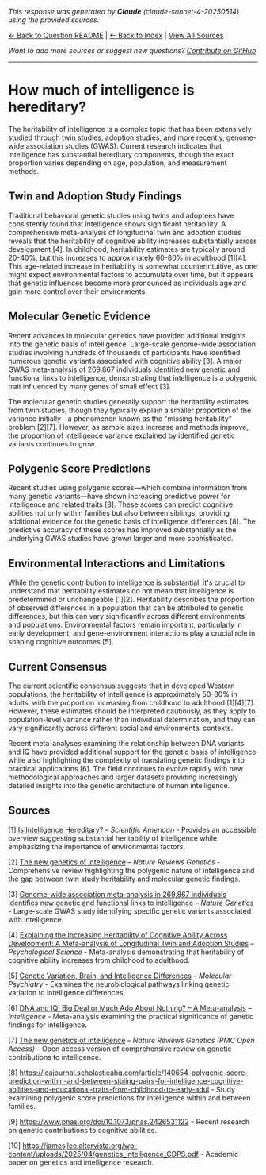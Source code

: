 <!-- 
Generated by: claude
Model: claude-sonnet-4-20250514
Prompt type: sources
Tools enabled: False
Generated at: 2025-07-08T19:05:26.138625
-->

*This response was generated by **Claude** (claude-sonnet-4-20250514) using the provided sources.*

[← Back to Question README](README.md) | [← Back to Index](../README.md) | [View All Sources](../allsources.md)

*Want to add more sources or suggest new questions? [Contribute on GitHub](https://github.com/justinwest/SuggestedSources)*

---

# How much of intelligence is hereditary?

The heritability of intelligence is a complex topic that has been extensively studied through twin studies, adoption studies, and more recently, genome-wide association studies (GWAS). Current research indicates that intelligence has substantial hereditary components, though the exact proportion varies depending on age, population, and measurement methods.

## Twin and Adoption Study Findings

Traditional behavioral genetic studies using twins and adoptees have consistently found that intelligence shows significant heritability. A comprehensive meta-analysis of longitudinal twin and adoption studies reveals that the heritability of cognitive ability increases substantially across development [4]. In childhood, heritability estimates are typically around 20-40%, but this increases to approximately 60-80% in adulthood [1][4]. This age-related increase in heritability is somewhat counterintuitive, as one might expect environmental factors to accumulate over time, but it appears that genetic influences become more pronounced as individuals age and gain more control over their environments.

## Molecular Genetic Evidence

Recent advances in molecular genetics have provided additional insights into the genetic basis of intelligence. Large-scale genome-wide association studies involving hundreds of thousands of participants have identified numerous genetic variants associated with cognitive ability [3]. A major GWAS meta-analysis of 269,867 individuals identified new genetic and functional links to intelligence, demonstrating that intelligence is a polygenic trait influenced by many genes of small effect [3].

The molecular genetic studies generally support the heritability estimates from twin studies, though they typically explain a smaller proportion of the variance initially—a phenomenon known as the "missing heritability" problem [2][7]. However, as sample sizes increase and methods improve, the proportion of intelligence variance explained by identified genetic variants continues to grow.

## Polygenic Score Predictions

Recent studies using polygenic scores—which combine information from many genetic variants—have shown increasing predictive power for intelligence and related traits [8]. These scores can predict cognitive abilities not only within families but also between siblings, providing additional evidence for the genetic basis of intelligence differences [8]. The predictive accuracy of these scores has improved substantially as the underlying GWAS studies have grown larger and more sophisticated.

## Environmental Interactions and Limitations

While the genetic contribution to intelligence is substantial, it's crucial to understand that heritability estimates do not mean that intelligence is predetermined or unchangeable [1][2]. Heritability describes the proportion of observed differences in a population that can be attributed to genetic differences, but this can vary significantly across different environments and populations. Environmental factors remain important, particularly in early development, and gene-environment interactions play a crucial role in shaping cognitive outcomes [5].

## Current Consensus

The current scientific consensus suggests that in developed Western populations, the heritability of intelligence is approximately 50-80% in adults, with the proportion increasing from childhood to adulthood [1][4][7]. However, these estimates should be interpreted cautiously, as they apply to population-level variance rather than individual determination, and they can vary significantly across different social and environmental contexts.

Recent meta-analyses examining the relationship between DNA variants and IQ have provided additional support for the genetic basis of intelligence while also highlighting the complexity of translating genetic findings into practical applications [6]. The field continues to evolve rapidly with new methodological approaches and larger datasets providing increasingly detailed insights into the genetic architecture of human intelligence.

## Sources

[1] [Is Intelligence Hereditary?](https://www.scientificamerican.com/article/is-intelligence-hereditary/) – *Scientific American* - Provides an accessible overview suggesting substantial heritability of intelligence while emphasizing the importance of environmental factors.

[2] [The new genetics of intelligence](https://www.nature.com/articles/nrg.2017.104) – *Nature Reviews Genetics* - Comprehensive review highlighting the polygenic nature of intelligence and the gap between twin study heritability and molecular genetic findings.

[3] [Genome-wide association meta-analysis in 269,867 individuals identifies new genetic and functional links to intelligence](https://pubmed.ncbi.nlm.nih.gov/29942086/) – *Nature Genetics* - Large-scale GWAS study identifying specific genetic variants associated with intelligence.

[4] [Explaining the Increasing Heritability of Cognitive Ability Across Development: A Meta-analysis of Longitudinal Twin and Adoption Studies](https://pmc.ncbi.nlm.nih.gov/articles/PMC3954471/) – *Psychological Science* - Meta-analysis demonstrating that heritability of cognitive ability increases from childhood to adulthood.

[5] [Genetic Variation, Brain, and Intelligence Differences](https://www.nature.com/articles/s41380-021-01027-y) – *Molecular Psychiatry* - Examines the neurobiological pathways linking genetic variation to intelligence differences.

[6] [DNA and IQ: Big Deal or Much Ado About Nothing? – A Meta-analysis](https://www.sciencedirect.com/science/article/abs/pii/S0160289624000655) – *Intelligence* - Meta-analysis examining the practical significance of genetic findings for intelligence.

[7] [The new genetics of intelligence](https://pmc.ncbi.nlm.nih.gov/articles/PMC5985927/) – *Nature Reviews Genetics (PMC Open Access)* - Open access version of comprehensive review on genetic contributions to intelligence.

[8] https://icajournal.scholasticahq.com/article/140654-polygenic-score-prediction-within-and-between-sibling-pairs-for-intelligence-cognitive-abilities-and-educational-traits-from-childhood-to-early-adul - Study examining polygenic score predictions for intelligence within and between families.

[9] https://www.pnas.org/doi/10.1073/pnas.2426531122 - Recent research on genetic contributions to cognitive abilities.

[10] https://jamesjlee.altervista.org/wp-content/uploads/2025/04/genetics_intelligence_CDPS.pdf - Academic paper on genetics and intelligence research.